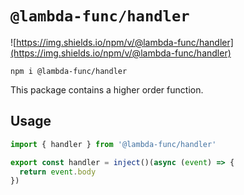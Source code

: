 # `@lambda-func/handler`

![https://img.shields.io/npm/v/@lambda-func/handler](https://img.shields.io/npm/v/@lambda-func/handler)

```shell
npm i @lambda-func/handler
```

This package contains a higher order function.

## Usage

```typescript
import { handler } from '@lambda-func/handler'

export const handler = inject()(async (event) => {
  return event.body
})
```
